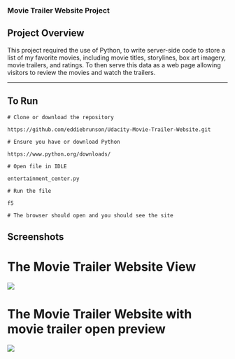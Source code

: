 ### Movie Trailer Website Project 

## Project Overview

This project required the use of Python, to write server-side code to store a list of my favorite movies, including movie titles, storylines, box art imagery, movie trailers, and ratings. To then serve this data as a web page allowing visitors to review the movies and watch the trailers. 

---------------------------

## To Run 

```
# Clone or download the repository 

https://github.com/eddiebrunson/Udacity-Movie-Trailer-Website.git

# Ensure you have or download Python 

https://www.python.org/downloads/

# Open file in IDLE

entertainment_center.py

# Run the file

f5

# The browser should open and you should see the site
```

## Screenshots

# The Movie Trailer Website View

![](SSFulPage.png)

# The Movie Trailer Website with movie trailer open preview 

![](SSTrailerPlaying.png)